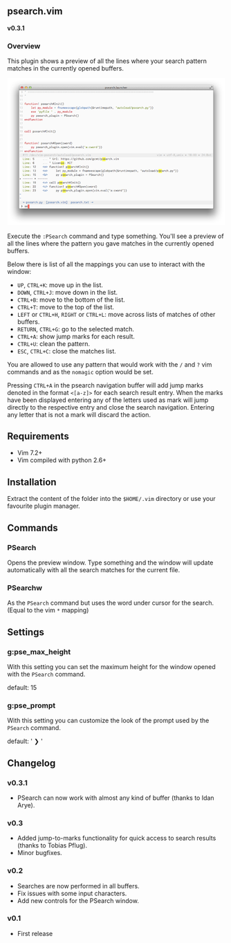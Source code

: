 ## psearch.vim

**v0.3.1**


### Overview

This plugin shows a preview of all the lines where your search
pattern matches in the currently opened buffers. 

![Screenshot](/extra/screenshot.png "A view of the plugin at work")  

Execute the `:PSearch` command and type something. You'll see a preview 
of all the lines where the pattern you gave matches in the currently 
opened buffers.

Below there is list of all the mappings you can use to interact with the window:

* `UP`, `CTRL+K`: move up in the list.
* `DOWN`, `CTRL+J`: move down in the list.
* `CTRL+B`: move to the bottom of the list.
* `CTRL+T`: move to the top of the list.
* `LEFT` or `CTRL+H`, `RIGHT` or `CTRL+L`: move across lists of matches of other buffers.
* `RETURN`, `CTRL+G`: go to the selected match.
* `CTRL+A`: show jump marks for each result.
* `CTRL+U`: clean the pattern.
* `ESC`, `CTRL+C`: close the matches list.

You are allowed to use any pattern that would work with the `/` and
`?` vim commands and as the `nomagic` option would be set.

Pressing `CTRL+A` in the psearch navigation buffer will add jump marks denoted
in the format `<[a-z]>` for each search result entry. When the marks have been
displayed entering any of the letters used as mark will jump directly to the
respective entry and close the search navigation. Entering any letter that is
not a mark will discard the action.


## Requirements

* Vim 7.2+
* Vim compiled with python 2.6+


## Installation

Extract the content of the folder into the `$HOME/.vim` directory or use your favourite
plugin manager.



## Commands

### PSearch

Opens the preview window. Type something and the window will update
automatically with all the search matches for the current file.

### PSearchw

As the `PSearch` command but uses the word under cursor for the search.
(Equal to the vim `*` mapping)


## Settings

### g:pse_max_height

With this setting you can set the maximum height for the window opened with 
the `PSearch` command.

default: 15


### g:pse_prompt

With this setting you can customize the look of the prompt used by the
`PSearch` command.

default: ' ❯ '


## Changelog

### v0.3.1

* PSearch can now work with almost any kind of buffer (thanks to Idan Arye).

### v0.3

* Added jump-to-marks functionality for quick access to search results (thanks to Tobias Pflug).
* Minor bugfixes.

### v0.2

* Searches are now performed in all buffers. 
* Fix issues with some input characters.
* Add new controls for the PSearch window.

### v0.1

* First release
